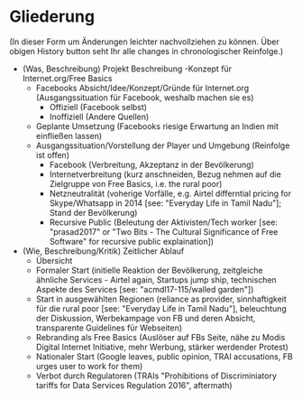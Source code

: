 # Gliederung

(In dieser Form um Änderungen leichter nachvollziehen zu können.
Über obigen History button seht Ihr alle changes in chronologischer Reinfolge.)

- (Was, Beschreibung) Projekt Beschreibung
  -Konzept für Internet.org/Free Basics 
    - Facebooks Absicht/Idee/Konzept/Gründe für Internet.org (Ausgangssituation für Facebook, weshalb machen sie es)
      - Offiziell (Facebook selbst)
      - Inoffiziell (Andere Quellen)
    - Geplante Umsetzung (Facebooks riesige Erwartung an Indien mit einfließen lassen)
  - Ausgangssituation/Vorstellung der Player und Umgebung (Reinfolge ist offen)
    - Facebook (Verbreitung, Akzeptanz in der Bevölkerung)
    - Internetverbreitung (kurz anschneiden, Bezug nehmen auf die Zielgruppe von Free Basics, i.e. the rural poor)
    - Netzneutralität (voherige Vorfälle, e.g. Airtel differntial pricing for Skype/Whatsapp in 2014 [see: "Everyday Life in Tamil Nadu"]; Stand der Bevölkerung)
    - Recursive Public (Beleutung der Aktivisten/Tech worker [see: "prasad2017" or "Two Bits - The Cultural Significance of Free Software" for recursive public explaination])
- (Wie, Beschreibung/Kritik) Zeitlicher Ablauf
  - Übersicht
  - Formaler Start (initielle Reaktion der Bevölkerung, zeitgleiche ähnliche Services - Airtel again, Startups jump ship, technischen Aspekte des Services [see: "acmdl17-115/walled garden"])
  - Start in ausgewählten Regionen (reliance as provider, sinnhaftigkeit für die rural poor [see: "Everyday Life in Tamil Nadu"], beleuchtung der Diskussion, Werbekampage von FB und deren Absicht, transparente Guidelines für Webseiten)
  - Rebranding als Free Basics (Auslöser auf FBs Seite, nähe zu Modis Digital Internet Initiative, mehr Werbung, stärker werdender Protest)
  - Nationaler Start (Google leaves, public opinion, TRAI accusations, FB urges user to work for them)
  - Verbot durch Regulatoren (TRAIs "Prohibitions of Discriminiatory tariffs for Data Services Regulation 2016", aftermath)
